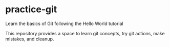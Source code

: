 # practice-git
Learn the basics of Git following the Hello World tutorial

This repository provides a space to learn git concepts, try git actions, make mistakes, and cleanup.



